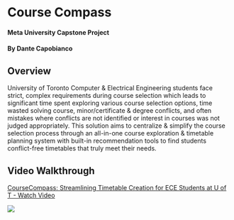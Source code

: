# Course Compass
#### Meta University Capstone Project
#### By Dante Capobianco

## Overview
University of Toronto Computer & Electrical Engineering students face strict, complex requirements during course selection which leads to significant time spent exploring various course selection options, time wasted solving course, minor/certificate & degree conflicts, and often mistakes where conflicts are not identified or interest in courses was not judged appropriately. This solution aims to centralize & simplify the course selection process through an all-in-one course exploration & timetable planning system with built-in recommendation tools to find students conflict-free timetables that truly meet their needs.

## Video Walkthrough
<div>
    <a href="https://www.loom.com/share/620e3cb468de43efb1ba461415bcbb53">
      <p>CourseCompass: Streamlining Timetable Creation for ECE Students at U of T - Watch Video</p>
    </a>
    <a href="https://www.loom.com/share/620e3cb468de43efb1ba461415bcbb53">
      <img style="max-width:300px;" src="https://cdn.loom.com/sessions/thumbnails/620e3cb468de43efb1ba461415bcbb53-57be4d6c904cc8dd-full-play.gif">
    </a>
  </div>
